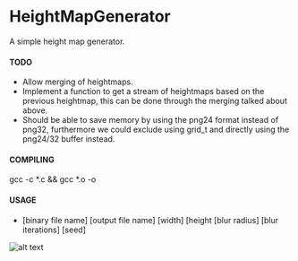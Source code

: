 # HeightMapGenerator
A simple height map generator.

#### TODO
- Allow merging of heightmaps.
- Implement a function to get a stream of heightmaps based on the previous heightmap, this can be done through the merging talked about above.
- Should be able to save memory by using the png24 format instead of png32, furthermore we could exclude using grid_t and directly using the png24/32 buffer instead.

#### COMPILING
gcc -c *.c && gcc *.o -o <binary file name>

#### USAGE
- [binary file name] [output file name] [width] [height [blur radius] [blur iterations] [seed]

![alt text](https://raw.githubusercontent.com/isubasinghe/HeightMapGenerator/image.png)
